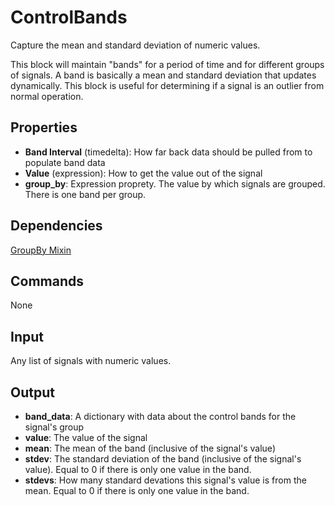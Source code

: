 # ControlBands

Capture the mean and standard deviation of numeric values.

This block will maintain "bands" for a period of time and for different groups of signals. A band is basically a mean and standard deviation that updates dynamically. This block is useful for determining if a signal is an outlier from normal operation.


Properties
--------------
-   **Band Interval** (timedelta): How far back data should be pulled from to populate band data
-   **Value** (expression): How to get the value out of the signal
-   **group_by**: Expression proprety. The value by which signals are grouped. There is one band per group.


Dependencies
----------------
[GroupBy Mixin](https://github.com/nio-blocks/mixins/tree/master/group_by)

Commands
----------------
None

Input
-------
Any list of signals with numeric values.

Output
---------

-   **band_data**: A dictionary with data about the control bands for the signal's group
  - **value**: The value of the signal
  - **mean**: The mean of the band (inclusive of the signal's value)
  - **stdev**: The standard deviation of the band (inclusive of the signal's value). Equal to 0 if there is only one value in the band.
  - **stdevs**: How many standard devations this signal's value is from the mean. Equal to 0 if there is only one value in the band.
